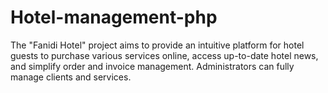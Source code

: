 # Hotel-management-php
The "Fanidi Hotel" project aims to provide an intuitive platform for hotel guests to purchase various services online, access up-to-date hotel news, and simplify order and invoice management. Administrators can fully manage clients and services.
